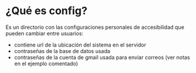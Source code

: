 # ¿Qué es config?
Es un directorio con las configuraciones personales de accesibilidad que pueden cambiar entre usuarios:
- contiene url de la ubicación del sistema en el servidor
- contraseñas de la base de datos usada
- contraseñas de la cuenta de gmail usada para enviar correos (ver notas en el ejemplo comentado)

<!-- Estructura vacia del config.php (llenar para usar) -->
<!--

// url mostrada al entrar al sistema al sistema
// este es un ejemplo
$url="http://localhost/sistema-de-control-de-laboratorio";

// contraseñas de la base de datos local
define('HOST', '');
define('USER', '');
define('PASSWORD', "");
define('DB', '');

// gmail
// se obtiene la contraseña con verificación en 2 pasos y despues crear una contraseña para una app
// https://youtu.be/RpSQQIGTpTM
define('CORREO', '');
define('CONTRACORREO', '');

-->